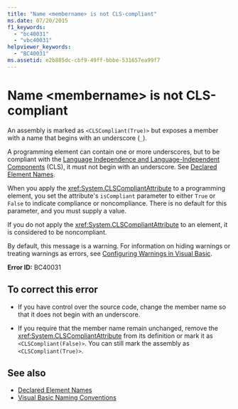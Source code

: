 ```yaml
---
title: "Name <membername> is not CLS-compliant"
ms.date: 07/20/2015
f1_keywords: 
  - "bc40031"
  - "vbc40031"
helpviewer_keywords: 
  - "BC40031"
ms.assetid: e2b885dc-cbf9-49ff-bbbe-531657ea99f7
---
```

# Name \<membername> is not CLS-compliant
An assembly is marked as `<CLSCompliant(True)>` but exposes a member with a name that begins with an underscore (`_`).  
  
 A programming element can contain one or more underscores, but to be compliant with the [Language Independence and Language-Independent Components](../../../standard/language-independence-and-language-independent-components.md) (CLS), it must not begin with an underscore. See [Declared Element Names](../../../visual-basic/programming-guide/language-features/declared-elements/declared-element-names.md).  
  
 When you apply the <xref:System.CLSCompliantAttribute> to a programming element, you set the attribute's `isCompliant` parameter to either `True` or `False` to indicate compliance or noncompliance. There is no default for this parameter, and you must supply a value.  
  
 If you do not apply the <xref:System.CLSCompliantAttribute> to an element, it is considered to be noncompliant.  
  
 By default, this message is a warning. For information on hiding warnings or treating warnings as errors, see [Configuring Warnings in Visual Basic](/visualstudio/ide/configuring-warnings-in-visual-basic).  
  
 **Error ID:** BC40031  
  
## To correct this error  
  
- If you have control over the source code, change the member name so that it does not begin with an underscore.  
  
- If you require that the member name remain unchanged, remove the <xref:System.CLSCompliantAttribute> from its definition or mark it as `<CLSCompliant(False)>`. You can still mark the assembly as `<CLSCompliant(True)>`.  
  
## See also

- [Declared Element Names](../../../visual-basic/programming-guide/language-features/declared-elements/declared-element-names.md)
- [Visual Basic Naming Conventions](../../../visual-basic/programming-guide/program-structure/naming-conventions.md)
